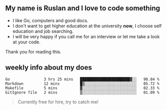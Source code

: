 ## My name is Ruslan and I love to code something

- I like Go, computers and good docs.
- I don't want to get higher education at the university **now**, I choose self education and job searching.
- I will be very happy if you call me for an interview or let me take a look at your code.

Thank you for reading this.

## weekly info about my does
<!--START_SECTION:waka-->
```text
Go               3 hrs 25 mins   ██████████████████████▓░░   90.84 % 
Markdown         12 mins         █▒░░░░░░░░░░░░░░░░░░░░░░░   05.72 % 
Makefile         5 mins          ▓░░░░░░░░░░░░░░░░░░░░░░░░   02.33 % 
GitIgnore file   2 mins          ▒░░░░░░░░░░░░░░░░░░░░░░░░   01.09 % 
```
<!--END_SECTION:waka-->

> Currently free for hire, try to catch me!
